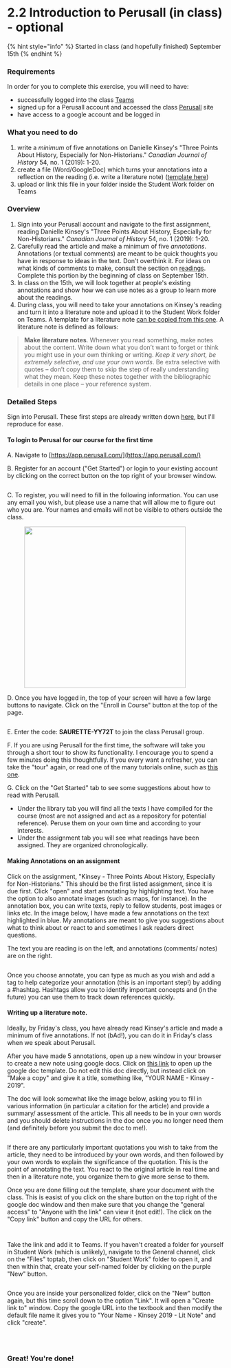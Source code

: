 # 2.2 Introduction to Perusall (in class) - optional

{% hint style="info" %}
Started in class (and hopefully finished) September 15th
{% endhint %}

### Requirements

In order for you to complete this exercise, you will need to have:

* successfully logged into the class [Teams](../../digital-tools/teams.md)
* signed up for a Perusall account and accessed the class [Perusall](../../digital-tools/perusall.md) site
* have access to a google account and be logged in&#x20;

### What you need to do

1. write a _minimum_ of five annotations on Danielle Kinsey's "Three Points About History, Especially for Non-Historians." _Canadian Journal of History_ 54, no. 1 (2019): 1-20.&#x20;
2. create a file (Word/GoogleDoc) which turns your annotations into a reflection on the reading (i.e. write a literature note) ([template here](https://docs.google.com/document/d/12hIYg2UJdfCBa9u8\_UlXf1cHlVRV2gmnn0HkWsnBuvU/edit?usp=sharing))
3. upload or link this file in your folder inside the Student Work folder on Teams

### Overview

1. Sign into your Perusall account and navigate to the first assignment, reading Danielle Kinsey's "Three Points About History, Especially for Non-Historians." _Canadian Journal of History_ 54, no. 1 (2019): 1-20.&#x20;
2. Carefully read the article and make a minimum of five _annotations_. Annotations (or textual comments) are meant to be quick thoughts you have in response to ideas in the text. Don't overthink it. For ideas on what kinds of comments to make, consult the section on [readings](../../syllabus/coursework/readings.md). Complete this portion by the beginning of class on September 15th.&#x20;
3. In class on the 15th, we will look together at people's existing annotations and show how we can use notes as a group to learn more about the readings.&#x20;
4. During class, you will need to take your annotations on Kinsey's reading and turn it into a literature note and upload it to the Student Work folder on Teams. A template for a literature note [can be copied from this one](https://docs.google.com/document/d/12hIYg2UJdfCBa9u8\_UlXf1cHlVRV2gmnn0HkWsnBuvU/edit?usp=sharing). A literature note is defined as follows:

> **Make literature notes**. Whenever you read something, make notes about the content. Write down what you don’t want to forget or think you might use in your own thinking or writing. _Keep it very short, be extremely selective, and use your own words_. Be extra selective with quotes – don’t copy them to skip the step of really understanding what they mean. Keep these notes together with the bibliographic details in one place – your reference system.&#x20;

### Detailed Steps

Sign into Perusall. These first steps are already written down [here](../../digital-tools/perusall.md), but I'll reproduce for ease.&#x20;

#### To login to Perusal for our course for the first time

A. Navigate to [https://app.perusall.com/](https://app.perusall.com/)​

B. Register for an account ("Get Started") or login to your existing account by clicking on the correct button on the top right of your browser window.&#x20;

<figure><img src="../../../.gitbook/assets/Screenshot 2023-08-14 at 2.40.20 PM.png" alt=""><figcaption></figcaption></figure>

C. To register, you will need to fill in the following information. You can use any email you wish, but please use a name that will allow me to figure out who you are. Your names and emails will not be visible to others outside the class.&#x20;

<figure><img src="../../../.gitbook/assets/Screenshot 2023-08-14 at 2.40.55 PM.png" alt="" width="375"><figcaption></figcaption></figure>

D. Once you have logged in, the top of your screen will have a few large buttons to navigate. Click on the "Enroll in Course" button at the top of the page.&#x20;

<figure><img src="../../../.gitbook/assets/Screenshot 2023-08-14 at 2.45.47 PM.png" alt=""><figcaption></figcaption></figure>

E. Enter the code: **SAURETTE-YY72T** to join the class Perusall group.

F. If you are using Perusall for the first time, the software will take you through a short tour to show its functionality. I encourage you to spend a few minutes doing this thoughtfully. If you every want a refresher, you can take the "tour" again, or read one of the many tutorials online, such as [this one](https://www.bates.edu/curricular-research-computing/lyceum-tutorials/perusall/adding-annotations/).&#x20;

G. Click on the "Get Started" tab to see some suggestions about how to read with Perusall.

* Under the library tab you will find all the texts I have compiled for the course (most are not assigned and act as a repository for potential reference). Peruse them on your own time and according to your interests.&#x20;
* Under the assignment tab you will see what readings have been assigned. They are organized chronologically.&#x20;

#### Making Annotations on an assignment

Click on the assignment, "Kinsey - Three Points About History, Especially for Non-Historians." This should be the first listed assignment, since it is due first. Click "open" and start annotating by highlighting text. You have the option to also annotate images (such as maps, for instance). In the annotation box, you can write texts, reply to fellow students, post images or links etc. In the image below, I have made a few annotations on the text highlighted in blue. My annotations are meant to give you suggestions about what to think about or react to and sometimes I ask readers direct questions.&#x20;

The text you are reading is on the left, and annotations (comments/ notes) are on the right.&#x20;

<figure><img src="../../../.gitbook/assets/Screenshot 2023-08-14 at 2.37.57 PM.png" alt=""><figcaption></figcaption></figure>

Once you choose annotate, you can type as much as you wish and add a tag to help categorize your annotation (this is an important step!) by adding a #hashtag. Hashtags allow you to identify important concepts and (in the future) you can use them to track down references quickly.&#x20;

#### Writing up a literature note.&#x20;

Ideally, by Friday's class, you have already read Kinsey's article and made a minimum of five annotations. If not (bAd!), you can do it in Friday's class when we speak about Perusall.&#x20;

After you have made 5 annotations, open up a new window in your browser to create a new note using google docs. Click on [this link](https://docs.google.com/document/d/12hIYg2UJdfCBa9u8\_UlXf1cHlVRV2gmnn0HkWsnBuvU/edit?usp=sharing) to open up the google doc template. Do not edit this doc directly, but instead click on "Make a copy" and give it a title, something like, "YOUR NAME -  Kinsey - 2019".

The doc will look somewhat like the image below, asking you to fill in various information (in particular a citation for the article) and provide a summary/ assessment of the article. This all needs to be in your own words and you should delete instructions in the doc once you no longer need them (and definitely before you submit the doc to me!).&#x20;

<figure><img src="../../../.gitbook/assets/Screenshot 2023-08-14 at 2.59.44 PM.png" alt=""><figcaption></figcaption></figure>

If there are any particularly important quotations you wish to take from the article, they need to be introduced by your own words, and then followed by your own words to explain the significance of the quotation. This is the point of annotating the text. You react to the original article in real time and then in a literature note, you organize them to give more sense to them.&#x20;

Once you are done filling out the template, share your document with the class. This is easist of you click on the share button on the top right of the google doc window and then make sure that you change the "general access" to "Anyone with the link" can view it (not edit!). The click on the "Copy link" button and copy the URL for others.&#x20;

<div>

<figure><img src="../../../.gitbook/assets/Screenshot 2023-08-14 at 3.07.01 PM.png" alt=""><figcaption></figcaption></figure>

 

<figure><img src="../../../.gitbook/assets/Screenshot 2023-08-14 at 3.06.50 PM (1).png" alt=""><figcaption></figcaption></figure>

</div>

Take the link and add it to Teams.  If you haven't created a folder for yourself in Student Work (which is unlikely), navigate to the General channel, click on the "Files" toptab, then click on "Student Work" folder to open it, and then within that, create your self-named folder by clicking on the purple "New" button.

<figure><img src="../../../.gitbook/assets/Screen Shot 2022-09-16 at 1.27.11 PM.png" alt=""><figcaption></figcaption></figure>

Once you are inside your personalized folder, click on the "New" button again, but this time scroll down to the option "Link". It will open a "Create link to" window. Copy the google URL into the textbook and then modify the default file name it gives you to "Your Name - Kinsey 2019 - Lit Note" and click "create".&#x20;

<div>

<figure><img src="../../../.gitbook/assets/Screenshot 2023-08-14 at 3.13.00 PM (1).png" alt=""><figcaption></figcaption></figure>

 

<figure><img src="../../../.gitbook/assets/Screenshot 2023-08-14 at 3.11.38 PM (1).png" alt=""><figcaption></figcaption></figure>

 

<figure><img src="../../../.gitbook/assets/Screenshot 2023-08-14 at 3.14.28 PM.png" alt=""><figcaption></figcaption></figure>

</div>

### Great! You're done!
